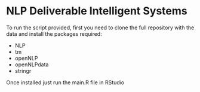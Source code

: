 # NLP Deliverable Intelligent Systems

To run the script provided, first you need to clone the full repository with the data and install the packages required:

 - NLP
 - tm
 - openNLP
 - openNLPdata
 - stringr

Once installed just run the main.R file in RStudio
